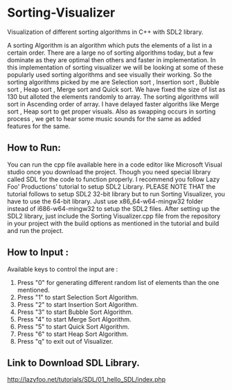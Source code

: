# Sorting-Visualizer

Visualization of different sorting algorithms in C++ with SDL2 library.

A sorting Algorithm is an algorithm which puts the elements of a list in a certain order. There are a large no of sorting algorithms today,
but a few dominate as they are optimal then others and faster in implementation. In this implementation of sorting visualizer we will be
looking at some of these popularly used sorting algorithms and see visually their working. So the sorting algorithms picked by me are 
Selection sort , Insertion sort , Bubble sort , Heap sort , Merge sort and Quick sort. We have fixed the size of list as 130 but alloted 
the elements randomly to array. The sorting algorithms will sort in Ascending order of array. I have delayed faster algoriths like Merge
sort , Heap sort to get proper visuals. 
Also as swapping occurs in sorting process , we get to hear some music sounds for the same as added features for the same.



## How to Run:
You can run the cpp file available here in a code editor like Microsoft Visual studio once you download the project.
Though you need special library called SDL for the code to function properly.
I recommend you follow  Lazy Foo' Productions' tutorial to setup SDL2 Library. PLEASE NOTE THAT the tutorial follows 
to setup SDL2 32-bit library but to run Sorting Visualizer, you have to use the 64-bit library. Just use x86_64-w64-mingw32 
folder instead of i686-w64-mingw32 to setup the SDL2 files. After setting up the  SDL2 library, just include the Sorting Visualizer.cpp 
file from the repository in your project with the build options as mentioned in the tutorial and build and run the project.


## How to Input :
Available keys to control the input are :

1. Press "0" for generating different random list of elements than the one mentioned.
2. Press "1" to start Selection Sort Algorithm.
3. Press "2" to start Insertion Sort Algorithm.
4. Press "3" to start Bubble Sort Algorithm.
5. Press "4" to start Merge Sort Algorithm.
6. Press "5" to start Quick Sort Algorithm.
7. Press "6" to start Heap Sort Algorithm.
8. Press "q" to exit out of Visualizer.


## Link to Download SDL Library.
http://lazyfoo.net/tutorials/SDL/01_hello_SDL/index.php
